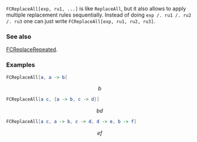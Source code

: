 `FCReplaceAll[exp, ru1, ...]` is like `ReplaceAll`, but it also allows to apply multiple replacement rules sequentially. Instead of doing `exp /. ru1 /. ru2 /. ru3` one can just write `FCReplaceAll[exp, ru1, ru2, ru3]`.

### See also

[FCReplaceRepeated](FCReplaceRepeated).

### Examples

```mathematica
FCReplaceAll[a, a -> b]
```

$$b$$

```mathematica
FCReplaceAll[a c, {a -> b, c -> d}]
```

$$b d$$

```mathematica
FCReplaceAll[a c, a -> b, c -> d, d -> e, b -> f]
```

$$e f$$